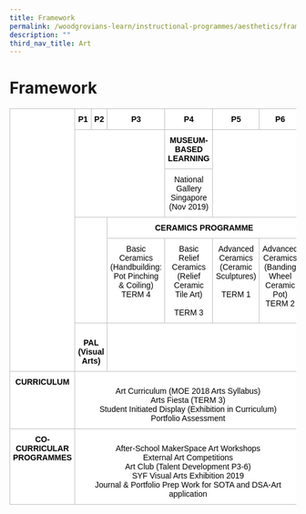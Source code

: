 ```yaml
---
title: Framework
permalink: /woodgrovians-learn/instructional-programmes/aesthetics/framework/
description: ""
third_nav_title: Art
---
```

<h1><b>Framework</b></h1>

<table style="border-collapse:collapse;border-spacing:0" class="tg"><thead><tr><th style="background-color:#ffffff;border-color:#c0c0c0;border-style:solid;border-width:1px;color:#000000;font-family:Arial, sans-serif;font-size:14px;font-weight:bold;overflow:hidden;padding:10px 5px;text-align:center;text-decoration:underline;vertical-align:top;word-break:normal" rowspan="6"></th><th style="background-color:#ffffff;border-color:#c0c0c0;border-style:solid;border-width:1px;color:#000000;font-family:Arial, sans-serif;font-size:14px;font-weight:bold;overflow:hidden;padding:10px 5px;text-align:center;vertical-align:top;word-break:normal">P1</th><th style="background-color:#ffffff;border-color:#c0c0c0;border-style:solid;border-width:1px;color:#000000;font-family:Arial, sans-serif;font-size:14px;font-weight:bold;overflow:hidden;padding:10px 5px;text-align:center;vertical-align:top;word-break:normal">P2</th><th style="background-color:#ffffff;border-color:#c0c0c0;border-style:solid;border-width:1px;color:#000000;font-family:Arial, sans-serif;font-size:14px;font-weight:bold;overflow:hidden;padding:10px 5px;text-align:center;vertical-align:top;word-break:normal">P3</th><th style="background-color:#ffffff;border-color:#c0c0c0;border-style:solid;border-width:1px;color:#000000;font-family:Arial, sans-serif;font-size:14px;font-weight:bold;overflow:hidden;padding:10px 5px;text-align:center;vertical-align:top;word-break:normal">P4</th><th style="background-color:#ffffff;border-color:#c0c0c0;border-style:solid;border-width:1px;color:#000000;font-family:Arial, sans-serif;font-size:14px;font-weight:bold;overflow:hidden;padding:10px 5px;text-align:center;vertical-align:top;word-break:normal">P5</th><th style="background-color:#ffffff;border-color:#c0c0c0;border-style:solid;border-width:1px;color:#000000;font-family:Arial, sans-serif;font-size:14px;font-weight:bold;overflow:hidden;padding:10px 5px;text-align:center;vertical-align:top;word-break:normal">P6</th></tr><tr><th style="background-color:#ffffff;border-color:#c0c0c0;border-style:solid;border-width:1px;color:#000000;font-family:Arial, sans-serif;font-size:14px;font-weight:normal;overflow:hidden;padding:10px 5px;text-align:center;vertical-align:top;word-break:normal" colspan="3" rowspan="2"></th><th style="background-color:#ffffff;border-color:#c0c0c0;border-style:solid;border-width:1px;color:#000000;font-family:Arial, sans-serif;font-size:14px;font-weight:bold;overflow:hidden;padding:10px 5px;text-align:center;vertical-align:top;word-break:normal">MUSEUM-BASED LEARNING</th><th style="background-color:#ffffff;border-color:#c0c0c0;border-style:solid;border-width:1px;color:#000000;font-family:Arial, sans-serif;font-size:14px;font-weight:normal;overflow:hidden;padding:10px 5px;text-align:center;vertical-align:top;word-break:normal" colspan="2" rowspan="2"></th></tr><tr><th style="background-color:#ffffff;border-color:#c0c0c0;border-style:solid;border-width:1px;color:#000000;font-family:Arial, sans-serif;font-size:14px;font-weight:normal;overflow:hidden;padding:10px 5px;text-align:center;vertical-align:top;word-break:normal">National Gallery Singapore (Nov 2019)</th></tr><tr><th style="background-color:#ffffff;border-color:#c0c0c0;border-style:solid;border-width:1px;color:#000000;font-family:Arial, sans-serif;font-size:14px;font-weight:normal;overflow:hidden;padding:10px 5px;text-align:center;vertical-align:top;word-break:normal" colspan="2" rowspan="2"></th><th style="background-color:#ffffff;border-color:#c0c0c0;border-style:solid;border-width:1px;color:#000000;font-family:Arial, sans-serif;font-size:14px;font-weight:bold;overflow:hidden;padding:10px 5px;text-align:center;vertical-align:top;word-break:normal" colspan="4">CERAMICS PROGRAMME</th></tr><tr><th style="background-color:#ffffff;border-color:#c0c0c0;border-style:solid;border-width:1px;color:#000000;font-family:Arial, sans-serif;font-size:14px;font-weight:normal;overflow:hidden;padding:10px 5px;text-align:center;vertical-align:top;word-break:normal">Basic Ceramics (Handbuilding: Pot  Pinching &amp; Coiling)<br>TERM 4</th><th style="background-color:#ffffff;border-color:#c0c0c0;border-style:solid;border-width:1px;color:#000000;font-family:Arial, sans-serif;font-size:14px;font-weight:normal;overflow:hidden;padding:10px 5px;text-align:center;vertical-align:top;word-break:normal">Basic Relief Ceramics<br>(Relief Ceramic Tile Art)<br><br>TERM 3</th><th style="background-color:#ffffff;border-color:#c0c0c0;border-style:solid;border-width:1px;color:#000000;font-family:Arial, sans-serif;font-size:14px;font-weight:normal;overflow:hidden;padding:10px 5px;text-align:center;vertical-align:top;word-break:normal">Advanced Ceramics<br>(Ceramic Sculptures)<br><br>TERM 1</th><th style="background-color:#ffffff;border-color:#c0c0c0;border-style:solid;border-width:1px;color:#000000;font-family:Arial, sans-serif;font-size:14px;font-weight:normal;overflow:hidden;padding:10px 5px;text-align:center;vertical-align:top;word-break:normal">Advanced Ceramics<br>(Banding Wheel Ceramic Pot)<br>TERM 2</th></tr><tr><th style="background-color:#ffffff;border-color:#c0c0c0;border-style:solid;border-width:1px;color:#000000;font-family:Arial, sans-serif;font-size:14px;font-weight:bold;overflow:hidden;padding:10px 5px;text-align:center;vertical-align:top;word-break:normal" colspan="2"><br>PAL (Visual Arts)<br></th><th style="background-color:#ffffff;border-color:#c0c0c0;border-style:solid;border-width:1px;color:#000000;font-family:Arial, sans-serif;font-size:14px;font-weight:normal;overflow:hidden;padding:10px 5px;text-align:center;vertical-align:top;word-break:normal" colspan="4"></th></tr></thead><tbody><tr><td style="background-color:#ffffff;border-color:#c0c0c0;border-style:solid;border-width:1px;color:#000000;font-family:Arial, sans-serif;font-size:14px;font-weight:bold;overflow:hidden;padding:10px 5px;text-align:center;vertical-align:top;word-break:normal">CURRICULUM</td><td style="background-color:#ffffff;border-color:#c0c0c0;border-style:solid;border-width:1px;color:#000000;font-family:Arial, sans-serif;font-size:14px;overflow:hidden;padding:10px 5px;text-align:center;vertical-align:top;word-break:normal" colspan="6"><br>Art Curriculum (MOE 2018 Arts Syllabus)<br>Arts Fiesta (TERM 3)<br>Student Initiated Display (Exhibition in Curriculum)<br>Portfolio Assessment<br></td></tr><tr><td style="background-color:#ffffff;border-color:#c0c0c0;border-style:solid;border-width:1px;color:#000000;font-family:Arial, sans-serif;font-size:14px;font-weight:bold;overflow:hidden;padding:10px 5px;text-align:center;vertical-align:top;word-break:normal">CO-CURRICULAR PROGRAMMES</td><td style="background-color:#ffffff;border-color:#c0c0c0;border-style:solid;border-width:1px;color:#000000;font-family:Arial, sans-serif;font-size:14px;overflow:hidden;padding:10px 5px;text-align:center;vertical-align:top;word-break:normal" colspan="6"><br>After-School MakerSpace Art Workshops<br>External Art Competitions<br>Art Club (Talent Development P3-6)<br>SYF Visual Arts Exhibition 2019<br>Journal &amp; Portfolio Prep Work for SOTA and DSA-Art application</td></tr></tbody></table>